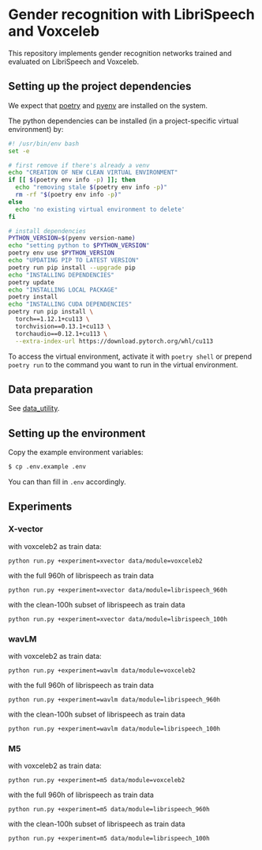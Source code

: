 # Gender recognition with LibriSpeech and Voxceleb

This repository implements gender recognition networks trained and evaluated on LibriSpeech and Voxceleb. 

## Setting up the project dependencies

We expect that [poetry](https://python-poetry.org/docs/) and [pyenv](https://github.com/pyenv/pyenv) are installed on the system. 

The python dependencies can be installed (in a project-specific virtual environment) by:

```bash
#! /usr/bin/env bash
set -e

# first remove if there's already a venv
echo "CREATION OF NEW CLEAN VIRTUAL ENVIRONMENT"
if [[ $(poetry env info -p) ]]; then
  echo "removing stale $(poetry env info -p)"
  rm -rf "$(poetry env info -p)"
else
  echo 'no existing virtual environment to delete'
fi

# install dependencies
PYTHON_VERSION=$(pyenv version-name)
echo "setting python to $PYTHON_VERSION"
poetry env use $PYTHON_VERSION
echo "UPDATING PIP TO LATEST VERSION"
poetry run pip install --upgrade pip
echo "INSTALLING DEPENDENCIES"
poetry update
echo "INSTALLING LOCAL PACKAGE"
poetry install
echo "INSTALLING CUDA DEPENDENCIES"
poetry run pip install \
  torch==1.12.1+cu113 \
  torchvision==0.13.1+cu113 \
  torchaudio==0.12.1+cu113 \
  --extra-index-url https://download.pytorch.org/whl/cu113
```

To access the virtual environment, activate it with `poetry shell` or prepend `poetry run` to the command you want to run in the virtual environment.

## Data preparation

See [data_utility](../data_utility-main/readme.md).

## Setting up the environment

Copy the example environment variables:

```bash
$ cp .env.example .env 
```

You can than fill in `.env` accordingly. 

## Experiments

### X-vector

with voxceleb2 as train data:

```
python run.py +experiment=xvector data/module=voxceleb2
```

with the full 960h of librispeech as train data

```
python run.py +experiment=xvector data/module=librispeech_960h
```

with the clean-100h subset of librispeech as train data

```
python run.py +experiment=xvector data/module=librispeech_100h
```

### wavLM

with voxceleb2 as train data:

```
python run.py +experiment=wavlm data/module=voxceleb2
```

with the full 960h of librispeech as train data

```
python run.py +experiment=wavlm data/module=librispeech_960h
```

with the clean-100h subset of librispeech as train data

```
python run.py +experiment=wavlm data/module=librispeech_100h
```

### M5

with voxceleb2 as train data:

```
python run.py +experiment=m5 data/module=voxceleb2
```

with the full 960h of librispeech as train data

```
python run.py +experiment=m5 data/module=librispeech_960h
```

with the clean-100h subset of librispeech as train data

```
python run.py +experiment=m5 data/module=librispeech_100h
```
